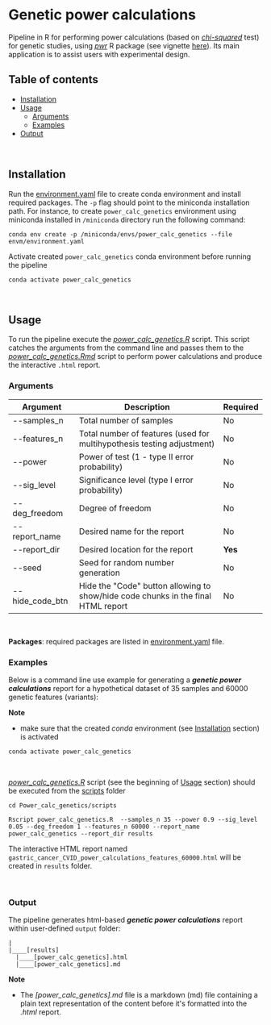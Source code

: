 # Genetic power calculations <!-- omit in toc -->

Pipeline in R for performing power calculations (based on *[chi-squared](https://en.wikipedia.org/wiki/Chi-squared_test)* test) for genetic studies, using *[pwr](https://cran.r-project.org/web/packages/pwr)* R package (see vignette [here](https://cran.r-project.org/web/packages/pwr/vignettes/pwr-vignette.html)). Its main application is to assist users with experimental design.


## Table of contents <!-- omit in toc -->

<!-- vim-markdown-toc GFM -->
- [Installation](#installation)
- [Usage](#usage)
  - [Arguments](#arguments)
  - [Examples](#examples)
- [Output](#output)

<!-- vim-markdown-toc -->

<br>

## Installation

Run the [environment.yaml](envm/environment.yaml) file to create conda environment and install required packages. The `-p` flag should point to the miniconda installation path. For instance, to create `power_calc_genetics` environment using miniconda installed in `/miniconda` directory run the following command:

```
conda env create -p /miniconda/envs/power_calc_genetics --file envm/environment.yaml
```

Activate created `power_calc_genetics` conda environment before running the pipeline

```
conda activate power_calc_genetics
```
<br>

## Usage

To run the pipeline execute the *[power_calc_genetics.R](./scripts/power_calc_genetics.R)* script. This script catches the arguments from the command line and passes them to the *[power_calc_genetics.Rmd](./scripts/power_calc_genetics.Rmd)* script to perform power calculations and produce the interactive `.html` report.

### Arguments

Argument | Description | Required
------------ | ------------ | ------------
--samples_n | Total number of samples | No
--features_n | Total number of features (used for multihypothesis testing adjustment) | No
--power | Power of test (1 - type II error probability) | No
--sig_level | Significance level (type I error probability) | No
--deg_freedom | Degree of freedom | No
--report_name | Desired name for the report | No
--report_dir | Desired location for the report | **Yes**
--seed | Seed for random number generation | No
--hide_code_btn | Hide the "Code" button allowing to show/hide code chunks in the final HTML report | No

<br>

**Packages**: required packages are listed in [environment.yaml](envm/environment.yaml) file.

### Examples

Below is a command line use example for generating a ***genetic power calculations*** report for a hypothetical dataset of 35 samples and 60000 genetic features (variants):

**Note**

* make sure that the created *conda* environment (see [Installation](#installation) section) is  activated

```
conda activate power_calc_genetics
```

<br>

*[power_calc_genetics.R](./scripts/power_calc_genetics.R)* script (see the beginning of [Usage](#usage) section) should be executed from the [scripts](./scripts) folder

```
cd Power_calc_genetics/scripts

Rscript power_calc_genetics.R  --samples_n 35 --power 0.9 --sig_level 0.05 --deg_freedom 1 --features_n 60000 --report_name power_calc_genetics --report_dir results

```

The interactive HTML report named `gastric_cancer_CVID_power_calculations_features_60000.html` will be created in `results` folder.

<br>

### Output

The pipeline generates html-based ***genetic power calculations*** report within user-defined `output` folder:

```
|
|____[results]
  |____[power_calc_genetics].html
  |____[power_calc_genetics].md
```

**Note**

* The *[power_calc_genetics].md* file is a markdown (md) file containing a plain text representation of the content before it's formatted into the *.html* report.

<br>

